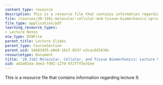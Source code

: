 ```yaml
---
content_type: resource
description: This is a resource file that contains information regarding lecture 9.
file: /courses/20-310j-molecular-cellular-and-tissue-biomechanics-spring-2015/ad3a02ea3ee3fd92127d972fff5e31e4_MIT20_310JS15_Lecture9.pdf
file_type: application/pdf
learning_resource_types:
- Lecture Notes
ocw_type: OCWFile
parent_title: Lecture Slides
parent_type: CourseSection
parent_uid: 54b83455-a0e0-1617-033f-e3cac6d343dc
resourcetype: Document
title: '20.310J Molecular, Cellular, and Tissue Biomechanics: Lecture 9'
uid: ad3a02ea-3ee3-fd92-127d-972fff5e31e4
---
```

This is a resource file that contains information regarding lecture 9.

